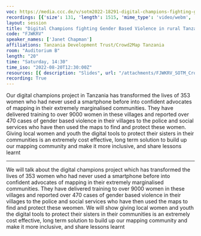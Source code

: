 ```yaml
---
voc: https://media.ccc.de/v/sotm2022-18291-digital-champions-fighting-gender-based-violence-in-rural-tanzania-with-maps
recordings: [{'size': 131, 'length': 1515, 'mime_type': 'video/webm', 'language': 'eng', 'filename': 'sotm2022-18291-eng-Digital_Champions_fighting_Gender_Based_Violence_in_rural_Tanzania_with_maps_webm-hd.webm', 'state': 'new', 'folder': 'webm-hd', 'high_quality': True, 'width': 1920, 'height': 1080, 'updated_at': '2022-09-19T12:26:07.177+02:00', 'recording_url': 'https://cdn.media.ccc.de/events/sotm/2022/webm-hd/sotm2022-18291-eng-Digital_Champions_fighting_Gender_Based_Violence_in_rural_Tanzania_with_maps_webm-hd.webm', 'url': 'https://api.media.ccc.de/public/recordings/61827', 'event_url': 'https://api.media.ccc.de/public/events/864dae83-ca37-5dac-8ef4-6def1641e6cb', 'conference_url': 'https://api.media.ccc.de/public/conferences/sotm2022'}, {'size': 59, 'length': 1515, 'mime_type': 'video/webm', 'language': 'eng', 'filename': 'sotm2022-18291-eng-Digital_Champions_fighting_Gender_Based_Violence_in_rural_Tanzania_with_maps_webm-sd.webm', 'state': 'new', 'folder': 'webm-sd', 'high_quality': False, 'width': 720, 'height': 576, 'updated_at': '2022-09-19T12:04:05.128+02:00', 'recording_url': 'https://cdn.media.ccc.de/events/sotm/2022/webm-sd/sotm2022-18291-eng-Digital_Champions_fighting_Gender_Based_Violence_in_rural_Tanzania_with_maps_webm-sd.webm', 'url': 'https://api.media.ccc.de/public/recordings/61821', 'event_url': 'https://api.media.ccc.de/public/events/864dae83-ca37-5dac-8ef4-6def1641e6cb', 'conference_url': 'https://api.media.ccc.de/public/conferences/sotm2022'}, {'size': 23, 'length': 1515, 'mime_type': 'audio/mpeg', 'language': 'eng', 'filename': 'sotm2022-18291-eng-Digital_Champions_fighting_Gender_Based_Violence_in_rural_Tanzania_with_maps_mp3.mp3', 'state': 'new', 'folder': 'mp3', 'high_quality': False, 'width': 0, 'height': 0, 'updated_at': '2022-09-19T11:45:03.265+02:00', 'recording_url': 'https://cdn.media.ccc.de/events/sotm/2022/mp3/sotm2022-18291-eng-Digital_Champions_fighting_Gender_Based_Violence_in_rural_Tanzania_with_maps_mp3.mp3', 'url': 'https://api.media.ccc.de/public/recordings/61819', 'event_url': 'https://api.media.ccc.de/public/events/864dae83-ca37-5dac-8ef4-6def1641e6cb', 'conference_url': 'https://api.media.ccc.de/public/conferences/sotm2022'}, {'size': 41, 'length': 1515, 'mime_type': 'video/mp4', 'language': 'eng', 'filename': 'sotm2022-18291-eng-Digital_Champions_fighting_Gender_Based_Violence_in_rural_Tanzania_with_maps_sd.mp4', 'state': 'new', 'folder': 'h264-sd', 'high_quality': False, 'width': 720, 'height': 576, 'updated_at': '2022-09-19T11:43:04.098+02:00', 'recording_url': 'https://cdn.media.ccc.de/events/sotm/2022/h264-sd/sotm2022-18291-eng-Digital_Champions_fighting_Gender_Based_Violence_in_rural_Tanzania_with_maps_sd.mp4', 'url': 'https://api.media.ccc.de/public/recordings/61817', 'event_url': 'https://api.media.ccc.de/public/events/864dae83-ca37-5dac-8ef4-6def1641e6cb', 'conference_url': 'https://api.media.ccc.de/public/conferences/sotm2022'}, {'size': 104, 'length': 1515, 'mime_type': 'video/mp4', 'language': 'eng', 'filename': 'sotm2022-18291-eng-Digital_Champions_fighting_Gender_Based_Violence_in_rural_Tanzania_with_maps_hd.mp4', 'state': 'new', 'folder': 'h264-hd', 'high_quality': True, 'width': 1920, 'height': 1080, 'updated_at': '2022-09-19T11:10:47.940+02:00', 'recording_url': 'https://cdn.media.ccc.de/events/sotm/2022/h264-hd/sotm2022-18291-eng-Digital_Champions_fighting_Gender_Based_Violence_in_rural_Tanzania_with_maps_hd.mp4', 'url': 'https://api.media.ccc.de/public/recordings/61804', 'event_url': 'https://api.media.ccc.de/public/events/864dae83-ca37-5dac-8ef4-6def1641e6cb', 'conference_url': 'https://api.media.ccc.de/public/conferences/sotm2022'}]
layout: session
title: "Digital Champions fighting Gender Based Violence in rural Tanzania with maps"
code: "FJWKRV"
speaker_names: ['Janet Chapman']
affiliations: Tanzania Development Trust/Crowd2Map Tanzania
room: "Auditorium B"
length: "20"
time: "Saturday, 14:30"
time_iso: "2022-08-20T12:30:00Z"
resources: [{ description: "Slides", url: "/attachments/FJWKRV_SOTM_Crowd2Map__Aig_22_Q1ufvo0.pdf" }]
recording: True
---
```


Our digital champions project in Tanzania has transformed the lives of 353 women who had never used a smartphone before into confident advocates of mapping in their extremely marginalised communities. They have delivered training to over 9000 women in these villages and reported over 470 cases of gender based violence in their villages to the police and social services who have then used the maps to find and protect these women. Giving local women and youth the digital tools to protect their sisters in their communities is an extremely cost effective, long term solution to build up our mapping community and make it more inclusive, and share lessons learnt

<hr>

We will talk about the digital champions project which has transformed the lives of 353 women who had never used a smartphone before into confident advocates of mapping in their extremely marginalised communities. They have delivered training to over 9000 women in these villages and reported over 470 cases of gender based violence in their villages to the police and social services who have then used the maps to find and protect these weomen. We will show giving local women and youth the digital tools to protect their sisters in their communities is an extremely cost effective, long term solution to build up our mapping community and make it more inclusive, and share lessons learnt

